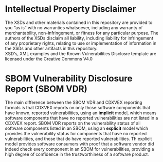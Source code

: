 <h1> Intellectual Property Disclaimer</h1>
<p>
The XSDs and other materials contained in this repository are provided to you “as is” with no warranties whatsoever, including any warranty of merchantability, non-infringement, or fitness for any particular purpose. The authors of the XSDs disclaim all liability, including liability for infringement of any proprietary rights, relating to use or implementation of information in the XSDs and other artifacts in this repository.<br>
XSD's, XML examples and the Known Vulnerabilities Disclosre template are licensed under the Creative Commons V4.0
</p>
<h1>SBOM Vulnerability Disclosure Report (SBOM VDR)</h1>
<p>
The main difference between the SBOM VDR and CDXVEX reporting formats is that CDXVEX reports on only those software components that have known, reported 
vulnerabilities, using an <b>implicit</b> model, which means software components that have no reported vulnerabilities are not listed in a CDXVEX report. 
  SBOM VDR reports on the vulnerability status of all software components listed in an SBOM, using an <b>explicit</b> model which provides the vulnerability status for components that have no reported vulnerabilities, and those that do have reported vulnerabilities. 
Th explicit model provides software consumers with proof that a software vendor did indeed check every component in an SBOM for vulnerabilities, providing a high degree of confidence in the trustworthiness of a software product.
  </p>  
